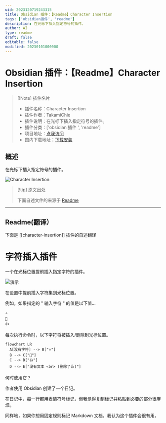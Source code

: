 ```yaml
---
uid: 2023120719243315
title: Obsidian 插件：【Readme】Character Insertion
tags: ['obsidian插件', 'readme']
description: 在光标下插入指定符号的插件。
author: AI
type: readme
draft: false
editable: false
modified: 20230101000000
---
```


# Obsidian 插件：【Readme】Character Insertion

> [!Note] 插件名片
> - 插件名称：Character Insertion
> - 插件作者：TakamiChie
> - 插件说明：在光标下插入指定符号的插件。
> - 插件分类：['obsidian 插件 ', 'readme']
> - 项目地址：[点我访问](https://github.com/TakamiChie/Obsidian_CharacterInsertionPlugin)
> - 国内下载地址：[下载安装](https://pkmer.cn/products/plugin/pluginMarket/?character-insertion)

## 概述

在光标下插入指定符号的插件。

![Character Insertion](https://cdn.pkmer.cn/covers/character-insertion.gif!pkmer)

> [!tip] 原文出处
>
>下面自述文件的来源于 [Readme](https://ghproxy.net/https://raw.githubusercontent.com/TakamiChie/Obsidian_CharacterInsertionPlugin/master/README.md)
>

---

## Readme(翻译）

下面是 [[character-insertion]] 插件的自述翻译

# 字符插入插件

一个在光标位置提前插入指定字符的插件。

![演示](https://cdn.pkmer.cn/covers/character-insertion_2_0.gif!pkmer)

在设置中提前插入字符集到光标位置。

例如，如果指定的 " 输入字符 " 的值是以下值...

```
⭐
🔶
👍
```

每次执行命令时，以下字符将被插入/删除到光标位置。

```mermaid
flowchart LR
  A[没有字符] --> B["⭐"]
  B --> C["🔶"]
  C --> D["👍"]
  D --> E["没有文本 <br> (删除了👍)"]
```

何时使用它？

作者使用 Obsidian 创建了一个日记。

在日记中，每一行都用表情符号标记，但我觉得复制标记并粘贴到必要的部分很麻烦。

同样地，如果你想用固定规则标记 Markdown 文档，我认为这个插件会很有用。
